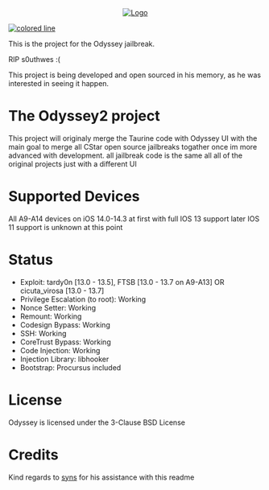 <center>
  <a href="#"><img src="https://i.imgur.com/hDqP9sV.png" alt="Logo"></a>
</center>

<a href="#"><img src="https://i.imgur.com/y4oV9VV.png" alt="colored line"></a>

This is the project for the Odyssey jailbreak.

RIP s0uthwes :(

This project is being developed and open sourced in his memory, as he was interested in seeing it happen.

# The Odyssey2 project

This project will originaly merge the Taurine code with Odyssey UI with the main goal to merge all CStar open source jailbreaks togather once im more advanced with development.  all jailbreak code is the same all all of the original projects just with a different UI 

# Supported Devices

All A9-A14 devices on iOS 14.0-14.3 at first with full IOS 13 support later
IOS 11 support is unknown at this point

# Status

* Exploit: tardy0n [13.0 - 13.5], FTSB [13.0 - 13.7 on A9-A13] OR cicuta_virosa [13.0 - 13.7]
* Privilege Escalation (to root): Working 
* Nonce Setter: Working 
* Remount: Working 
* Codesign Bypass: Working 
* SSH: Working
* CoreTrust Bypass: Working
* Code Injection: Working
* Injection Library: libhooker
* Bootstrap: Procursus included

# License

Odyssey is licensed under the 3-Clause BSD License

# Credits

Kind regards to [syns](https://github.com/syns) for his assistance with this readme
